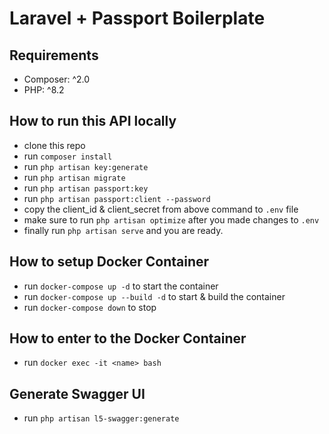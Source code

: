 # Laravel + Passport Boilerplate

## Requirements

-   Composer: ^2.0
-   PHP: ^8.2

## How to run this API locally

-   clone this repo
-   run `composer install`
-   run `php artisan key:generate`
-   run `php artisan migrate`
-   run `php artisan passport:key`
-   run `php artisan passport:client --password`
-   copy the client_id & client_secret from above command to `.env` file
-   make sure to run `php artisan optimize` after you made changes to `.env`
-   finally run `php artisan serve` and you are ready.

## How to setup Docker Container

-   run `docker-compose up -d` to start the container
-   run `docker-compose up --build -d` to start & build the container
-   run `docker-compose down` to stop

## How to enter to the Docker Container

-   run `docker exec -it <name> bash`

## Generate Swagger UI

-   run `php artisan l5-swagger:generate`
